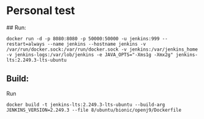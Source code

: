 # Personal test

## Run:

`docker run -d -p 8080:8080 -p 50000:50000 -u jenkins:999 --restart=always --name jenkins --hostname jenkins -v /var/run/docker.sock:/var/run/docker.sock -v jenkins:/var/jenkins_home -v jenkins-logs:/var/lob/jenkins -e JAVA_OPTS="-Xms1g -Xmx2g" jenkins-lts:2.249.3-lts-ubuntu`

## Build:

Run
 
`docker build -t jenkins-lts:2.249.3-lts-ubuntu --build-arg JENKINS_VERSION=2.249.3 --file 8/ubuntu/bionic/openj9/Dockerfile`